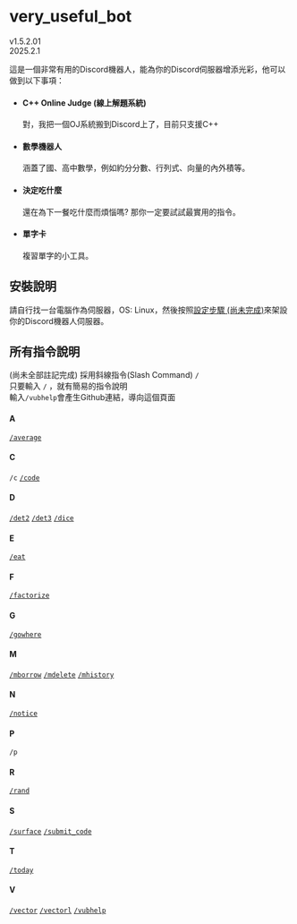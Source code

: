 # very_useful_bot
v1.5.2.01  
2025.2.1  

這是一個非常有用的Discord機器人，能為你的Discord伺服器增添光彩，他可以做到以下事項：

- #### C++ Online Judge (線上解題系統)
    對，我把一個OJ系統搬到Discord上了，目前只支援C++

- #### 數學機器人
    涵蓋了國、高中數學，例如約分分數、行列式、向量的內外積等。

- #### 決定吃什麼
    還在為下一餐吃什麼而煩惱嗎? 那你一定要試試最實用的指令。

- #### 單字卡
    複習單字的小工具。



## 安裝說明
請自行找一台電腦作為伺服器，OS: Linux，然後按照[設定步驟 (尚未完成)]()來架設你的Discord機器人伺服器。

## 所有指令說明
(尚未全部註記完成)
採用斜線指令(Slash Command) `/`  
只要輸入 `/` ，就有簡易的指令說明  
輸入`/vubhelp`會產生Github連結，導向這個頁面

#### A
[`/average`](manual/math.md#average-items)
#### C
`/c`
[`/code`]()
#### D
[`/det2`](manual/math.md#det2-a1-a2-b1-b2)
[`/det3`](manual/math.md#det3-a1-a2-a3-b1-b2-b3-c1-c2-c3)
[`/dice`](manual/math.md#dice-faces)
#### E
[`/eat`](manual/eat.md#eat)
#### F
[`/factorize`]()
#### G
[`/gowhere`](manual/eat.md#gowhere)
#### M
[`/mborrow`](manual/money.md#mborrow-user-amount)
[`/mdelete`](manual/money.md#mdelete-option)
[`/mhistory`](manual/money.md#mhistory)
#### N
[`/notice`](manual/notice.md#notice)
#### P
`/p`
#### R
[`/rand`](manual/math.md#rand-items)
#### S
[`/surface`](manual/math.md#surface-nx-ny-nz-x-y-z)
[`/submit_code`]()
#### T
[`/today`](manual/others.md#today)
#### V
[`/vector`](manual/math.md#vector-x0-y0-z0-action-x1-y1-z1)
[`/vectorl`](manual/math.md#vectorl-x-y-z)
[`/vubhelp`](#所有指令說明)
